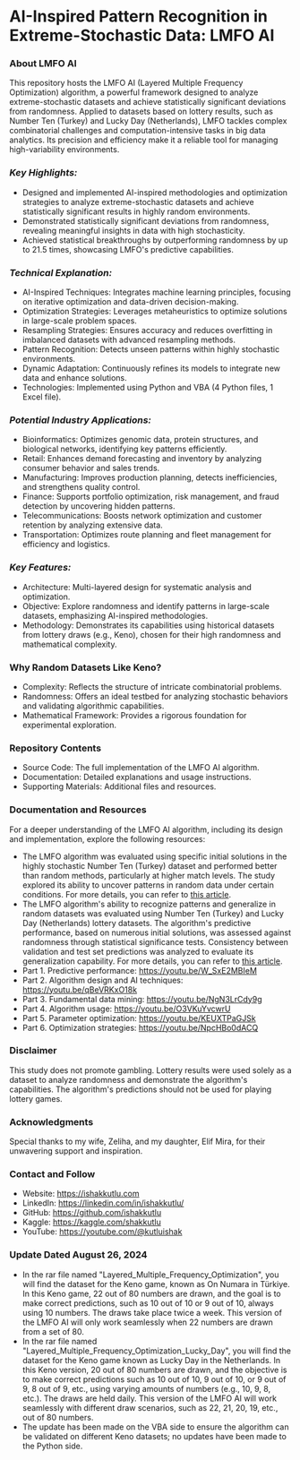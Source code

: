 # AI-Inspired Pattern Recognition in Extreme-Stochastic Data: LMFO AI 
### **About LMFO AI**
This repository hosts the LMFO AI (Layered Multiple Frequency Optimization) algorithm, a powerful framework designed to analyze extreme-stochastic datasets and achieve statistically significant deviations from randomness. Applied to datasets based on lottery results, such as Number Ten (Turkey) and Lucky Day (Netherlands), LMFO tackles complex combinatorial challenges and computation-intensive tasks in big data analytics. Its precision and efficiency make it a reliable tool for managing high-variability environments.
### ***Key Highlights:***
- Designed and implemented AI-inspired methodologies and optimization strategies to analyze extreme-stochastic datasets and achieve statistically significant results in highly random environments.
- Demonstrated statistically significant deviations from randomness, revealing meaningful insights in data with high stochasticity.
- Achieved statistical breakthroughs by outperforming randomness by up to 21.5 times, showcasing LMFO's predictive capabilities.
### ***Technical Explanation:***
- AI-Inspired Techniques: Integrates machine learning principles, focusing on iterative optimization and data-driven decision-making.
- Optimization Strategies: Leverages metaheuristics to optimize solutions in large-scale problem spaces.
- Resampling Strategies: Ensures accuracy and reduces overfitting in imbalanced datasets with advanced resampling methods.
- Pattern Recognition: Detects unseen patterns within highly stochastic environments.
- Dynamic Adaptation: Continuously refines its models to integrate new data and enhance solutions.
- Technologies: Implemented using Python and VBA (4 Python files, 1 Excel file).
### ***Potential Industry Applications:***
- Bioinformatics: Optimizes genomic data, protein structures, and biological networks, identifying key patterns efficiently.
- Retail: Enhances demand forecasting and inventory by analyzing consumer behavior and sales trends.
- Manufacturing: Improves production planning, detects inefficiencies, and strengthens quality control.
- Finance: Supports portfolio optimization, risk management, and fraud detection by uncovering hidden patterns.
- Telecommunications: Boosts network optimization and customer retention by analyzing extensive data.
- Transportation: Optimizes route planning and fleet management for efficiency and logistics.
### ***Key Features:***
- Architecture: Multi-layered design for systematic analysis and optimization.
- Objective: Explore randomness and identify patterns in large-scale datasets, emphasizing AI-inspired methodologies.
- Methodology: Demonstrates its capabilities using historical datasets from lottery draws (e.g., Keno), chosen for their high randomness and mathematical complexity.
### **Why Random Datasets Like Keno?**
- Complexity: Reflects the structure of intricate combinatorial problems.
- Randomness: Offers an ideal testbed for analyzing stochastic behaviors and validating algorithmic capabilities.
- Mathematical Framework: Provides a rigorous foundation for experimental exploration.
### **Repository Contents**
- Source Code: The full implementation of the LMFO AI algorithm.
- Documentation: Detailed explanations and usage instructions.
- Supporting Materials: Additional files and resources.
### **Documentation and Resources**
For a deeper understanding of the LMFO AI algorithm, including its design and implementation, explore the following resources:
- The LMFO algorithm was evaluated using specific initial solutions in the highly stochastic Number Ten (Turkey) dataset and performed better than random methods, particularly at higher match levels. The study explored its ability to uncover patterns in random data under certain conditions. For more details, you can refer to [this article](https://ishakkutlu.com/randomness-analysis-and-pattern-recognition-lmfo-ai/).
- The LMFO algorithm's ability to recognize patterns and generalize in random datasets was evaluated using Number Ten (Turkey) and Lucky Day (Netherlands) lottery datasets. The algorithm's predictive performance, based on numerous initial solutions, was assessed against randomness through statistical significance tests. Consistency between validation and test set predictions was analyzed to evaluate its generalization capability. For more details, you can refer to [this article](https://ishakkutlu.com/lmfo-ai-pattern-recognition-within-randomness-prediction-performance-and-generalization/).
- Part 1. Predictive performance: https://youtu.be/W_SxE2MBIeM
- Part 2. Algorithm design and AI techniques: https://youtu.be/qBeVRKxO18k
- Part 3. Fundamental data mining: https://youtu.be/NgN3LrCdy9g
- Part 4. Algorithm usage: https://youtu.be/O3VKuYvcwrU
- Part 5. Parameter optimization: https://youtu.be/KEUXTPaGJSk
- Part 6. Optimization strategies: https://youtu.be/NpcHBo0dACQ
### **Disclaimer**
This study does not promote gambling. Lottery results were used solely as a dataset to analyze randomness and demonstrate the algorithm's capabilities. The algorithm's predictions should not be used for playing lottery games.
### **Acknowledgments**
Special thanks to my wife, Zeliha, and my daughter, Elif Mira, for their unwavering support and inspiration.
### **Contact and Follow**
- Website: https://ishakkutlu.com
- LinkedIn: https://linkedin.com/in/ishakkutlu/
- GitHub: https://github.com/ishakkutlu
- Kaggle: https://kaggle.com/shakkutlu
- YouTube: https://youtube.com/@kutluishak

### **Update Dated August 26, 2024**
- In the rar file named "Layered_Multiple_Frequency_Optimization", you will find the dataset for the Keno game, known as On Numara in Türkiye. In this Keno game, 22 out of 80 numbers are drawn, and the goal is to make correct predictions, such as 10 out of 10 or 9 out of 10, always using 10 numbers. The draws take place twice a week. This version of the LMFO AI will only work seamlessly when 22 numbers are drawn from a set of 80.
- In the rar file named "Layered_Multiple_Frequency_Optimization_Lucky_Day", you will find the dataset for the Keno game known as Lucky Day in the Netherlands. In this Keno version, 20 out of 80 numbers are drawn, and the objective is to make correct predictions such as 10 out of 10, 9 out of 10, or 9 out of 9, 8 out of 9, etc., using varying amounts of numbers (e.g., 10, 9, 8, etc.). The draws are held daily. This version of the LMFO AI will work seamlessly with different draw scenarios, such as 22, 21, 20, 19, etc., out of 80 numbers.
- The update has been made on the VBA side to ensure the algorithm can be validated on different Keno datasets; no updates have been made to the Python side.
